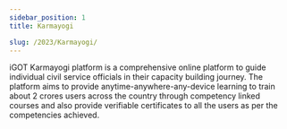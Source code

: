 ```yaml
---
sidebar_position: 1
title: Karmayogi

slug: /2023/Karmayogi/
---
```


iGOT Karmayogi platform is a comprehensive online platform to guide individual civil service officials in their capacity building journey. The platform aims to provide anytime-anywhere-any-device learning to train about 2 crores users across the country through competency linked courses and also provide verifiable certificates to all the users as per the competencies achieved.
